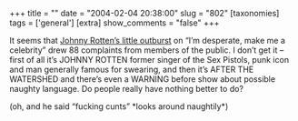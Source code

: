 +++
title = ""
date = "2004-02-04 20:38:00"
slug = "802"
[taxonomies]
tags = ['general']
[extra]
show_comments = "false"
+++

It seems that [Johnny Rotten’s little outburst](http://news.bbc.co.uk/1/hi/entertainment/tv_and_radio/3457199.stm) on “I’m desperate, make me a celebrity” drew 88 complaints from members of the public. I don’t get it – first of all it’s JOHNNY ROTTEN former singer of the Sex Pistols, punk icon and man generally famous for swearing, and then it’s AFTER THE WATERSHED and there’s even a WARNING before show about possible naughty language. Do people really have nothing better to do?

(oh, and he said “fucking cunts” \*looks around naughtily\*)

